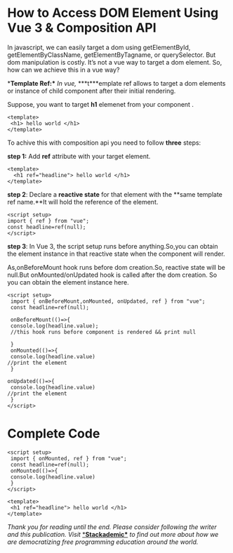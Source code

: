 # How to Access DOM Element Using Vue 3 & Composition API

In javascript, we can easily target a dom using getElementById, getElementByClassName, getElementByTagname, or querySelector. But dom manipulation is costly. It’s not a vue way to target a dom element. So, how can we achieve this in a vue way?

***Template Ref:\*** *In vue,* ***t\***emplate ref allows to target a dom elements or instance of child component after their initial rendering.

Suppose, you want to target **h1** elemenet from your component .

```
<template>
 <h1> hello world </h1>
</template>
```

To achive this with composition api you need to follow **three** steps:

**step 1:** Add **ref** attribute with your target element.

```
<template>
  <h1 ref="headline"> hello world </h1>
</template>
```

**step 2**: Declare a **reactive state** for that element with the **same template ref name.**It will hold the reference of the element.

```
<script setup>
import { ref } from "vue";
const headline=ref(null);
</script>
```

**step 3**: In Vue 3, the script setup runs before anything.So,you can obtain the element instance in that reactive state when the component will render.

As,onBeforeMount hook runs before dom creation.So, reactive state will be null.But onMounted/onUpdated hook is called after the dom creation. So you can obtain the element instance here.

```
<script setup>
 import { onBeforeMount,onMounted, onUpdated, ref } from "vue";
 const headline=ref(null);

 onBeforeMount(()=>{
 console.log(headline.value);
 //this hook runs before component is rendered && print null

 }
 onMounted(()=>{
 console.log(headline.value)
//print the element
 }

onUpdated(()=>{
 console.log(headline.value)
//print the element
 }
</script>
```

# Complete Code

```
<script setup>
 import { onMounted, ref } from "vue";
 const headline=ref(null);
 onMounted(()=>{
 console.log(headline.value) 
 }
</script>

<template>
 <h1 ref="headline"> hello world </h1>
</template>
```

*Thank you for reading until the end. Please consider following the writer and this publication. Visit* [***Stackademic\***](https://stackademic.com/) *to find out more about how we are democratizing free programming education around the world.*